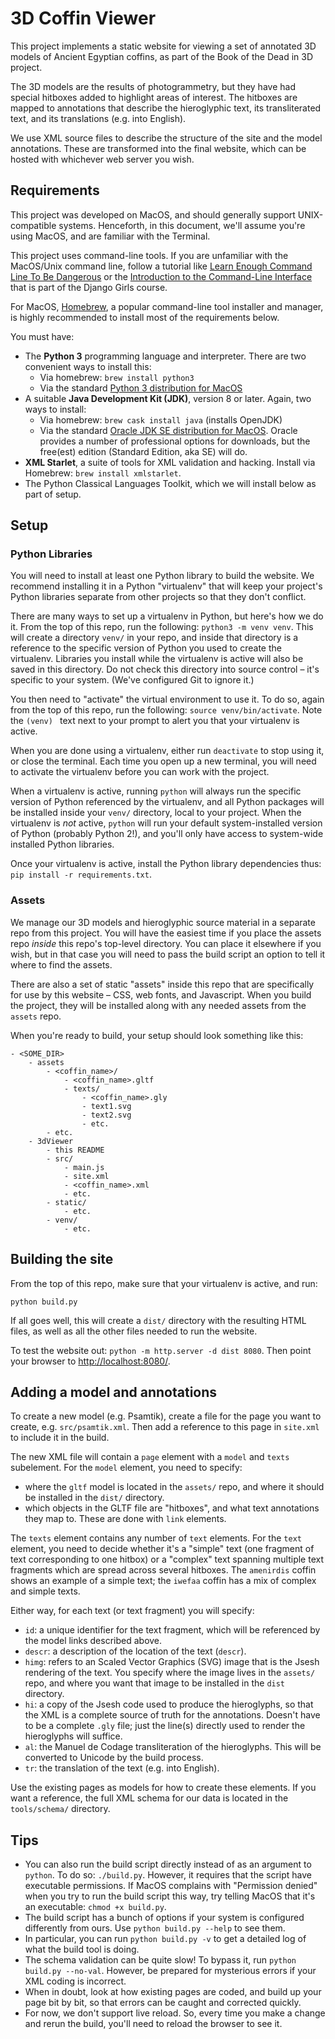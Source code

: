 # 3D Coffin Viewer

This project implements a static website for viewing a set of annotated 3D models of Ancient
Egyptian coffins, as part of the Book of the Dead in 3D project.

The 3D models are the results of photogrammetry, but they have had special hitboxes added to
highlight areas of interest. The hitboxes are mapped to annotations that describe the hieroglyphic
text, its transliterated text, and its translations (e.g. into English).

We use XML source files to describe the structure of the site and the model annotations. These are
transformed into the final website, which can be hosted with whichever web server you wish.

## Requirements

This project was developed on MacOS, and should generally support UNIX-compatible systems.
Henceforth, in this document, we'll assume you're using MacOS, and are familiar with the Terminal.

This project uses command-line tools. If you are unfamiliar with the MacOS/Unix command line,
follow a tutorial like [Learn Enough Command Line To Be Dangerous](https://www.learnenough.com/command-line-tutorial/basics)
or the [Introduction to the Command-Line Interface](https://tutorial.djangogirls.org/en/intro_to_command_line/)
that is part of the Django Girls course.

For MacOS, [Homebrew](https://brew.sh), a popular command-line tool installer and manager, is
highly recommended to install most of the requirements below.

You must have:

* The **Python 3** programming language and interpreter. There are two convenient ways to install
  this:
   * Via homebrew: `brew install python3`
   * Via the standard [Python 3 distribution for MacOS](https://www.python.org/downloads/)
* A suitable **Java Development Kit (JDK)**, version 8 or later. Again, two ways to install:
   * Via homebrew: `brew cask install java` (installs OpenJDK)
   * Via the standard [Oracle JDK SE distribution for MacOS](https://www.oracle.com/technetwork/java/javase/downloads/jdk13-downloads-5672538.html).
     Oracle provides a number of professional options for downloads, but the free(est) edition
     (Standard Edition, aka SE) will do.
* **XML Starlet**, a suite of tools for XML validation and hacking. Install via Homebrew:
  `brew install xmlstarlet`.
* The Python Classical Languages Toolkit, which we will install below as part of setup.

## Setup

### Python Libraries

You will need to install at least one Python library to build the website. We recommend
installing it in a Python "virtualenv" that will keep your project's Python libraries separate
from other projects so that they don't conflict.

There are many ways to set up a virtualenv in Python, but here's how we do it. From the top of this
repo, run the following: `python3 -m venv venv`. This will create a directory `venv/` in your
repo, and inside that directory is a reference to the specific version of Python you used to create
the virtualenv. Libraries you install while the virtualenv is active will also be saved in this
directory. Do not check this directory into source control – it's specific to your system. (We've
configured Git to ignore it.)

You then need to "activate" the virtual environment to use it. To do so, again from the top of this
repo, run the following: `source venv/bin/activate`. Note the `(venv) ` text next to your prompt to
alert you that your virtualenv is active.

When you are done using a virtualenv, either run `deactivate` to stop using it, or close the
terminal. Each time you open up a new terminal, you will need to activate the virtualenv before
you can work with the project.

When a virtualenv is active, running `python` will always run the specific version of Python
referenced by the virtualenv, and all Python packages will be installed inside your `venv/`
directory, local to your project. When the virtualenv is _not_ active, `python` will run your
default system-installed version of Python (probably Python 2!), and you'll only have access to
system-wide installed Python libraries.

Once your virtualenv is active, install the Python library dependencies thus:
`pip install -r requirements.txt`.

### Assets

We manage our 3D models and hieroglyphic source material in a separate repo from this project. You
will have the easiest time if you place the assets repo _inside_ this repo's top-level directory.
You can place it elsewhere if you wish, but in that case you will need to pass the build script an
option to tell it where to find the assets.

There are also a set of static "assets" inside this repo that are specifically for use by this
website – CSS, web fonts, and Javascript. When you build the project, they will be installed along
with any needed assets from the `assets` repo.

When you're ready to build, your setup should look something like this:

```
- <SOME_DIR>
    - assets
        - <coffin_name>/
            - <coffin_name>.gltf
            - texts/
                - <coffin_name>.gly
                - text1.svg
                - text2.svg
                - etc.
        - etc.
    - 3dViewer
        - this README
        - src/
            - main.js
            - site.xml
            - <coffin_name>.xml
            - etc.
        - static/
            - etc.
        - venv/
            - etc.
```


## Building the site

From the top of this repo, make sure that your virtualenv is active, and run:

`python build.py`

If all goes well, this will create a `dist/` directory with the resulting HTML files, as well as all
the other files needed to run the website.

To test the website out: `python -m http.server -d dist 8080`. Then point your browser to
[http://localhost:8080/](http://localhost:8080/).

## Adding a model and annotations

To create a new model (e.g. Psamtik), create a file for the page you want to create, e.g.
`src/psamtik.xml`. Then add a reference to this page in `site.xml` to include it in the build.

The new XML file will contain a `page` element with a `model` and `texts` subelement. For the
`model` element, you need to specify:

   * where the `gltf` model is located in the `assets/` repo, and where it should be installed
     in the `dist/` directory.
   * which objects in the GLTF file are "hitboxes", and what text annotations they map to. These
     are done with `link` elements.

The `texts` element contains any number of `text` elements. For the `text` element, you need to
decide whether it's a "simple" text (one fragment of text corresponding to one hitbox) or
a "complex" text spanning multiple text fragments which are spread across several hitboxes. The
`amenirdis` coffin shows an example of a simple text; the `iwefaa` coffin has a mix of complex and
simple texts.

Either way, for each text (or text fragment) you will specify:

   * `id`: a unique identifier for the text fragment, which will be referenced by the model links
     described above.
   * `descr`: a description of the location of the text (`descr`).
   * `himg`: refers to an Scaled Vector Graphics (SVG) image that is the Jsesh rendering of the
     text. You specify where the image lives in the `assets/` repo, and where you want that image
     to be installed in the `dist` directory.
   * `hi`: a copy of the Jsesh code used to produce the hieroglyphs, so that the XML is a complete
     source of truth for the annotations. Doesn't have to be a complete `.gly` file; just the
     line(s) directly used to render the hieroglyphs will suffice.
   * `al`: the Manuel de Codage transliteration of the hieroglyphs. This will be converted to
     Unicode by the build process.
   * `tr`: the translation of the text (e.g. into English).

Use the existing pages as models for how to create these elements. If you want a reference, the
full XML schema for our data is located in the `tools/schema/` directory.

## Tips

   * You can also run the build script directly instead of as an argument to `python`. To do so:
     `./build.py`. However, it requires that the script have executable permissions. If MacOS
     complains with "Permission denied" when you try to run the build script this way, try telling
     MacOS that it's an executable: `chmod +x build.py`.
   * The build script has a bunch of options if your system is configured differently from ours.
     Use `python build.py --help` to see them.
   * In particular, you can run `python build.py -v` to get a detailed log of what the build tool
     is doing.
   * The schema validation can be quite slow! To bypass it, run `python build.py --no-val`. However,
     be prepared for mysterious errors if your XML coding is incorrect.
   * When in doubt, look at how existing pages are coded, and build up your page bit by bit, so
     that errors can be caught and corrected quickly.
   * For now, we don't support live reload. So, every time you make a change and rerun the build,
     you'll need to reload the browser to see it.

